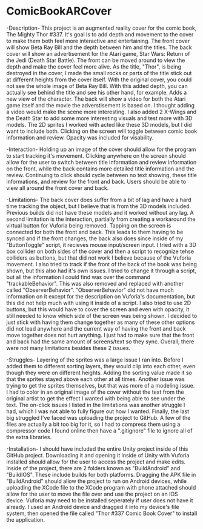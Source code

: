 # ComicBookARCover
-Description-
This project is an augmented reality cover for the comic book, The Mighty Thor #337. It's goal is to add depth and movement to the cover to make them both feel more interactive and entertaining. The front cover will show Beta Ray Bill and the depth between him and the titles. The back cover will show an advertisement for the Atari game, Star Wars: Return of the Jedi (Death Star Battle). The front can be moved around to view the depth and make the cover feel more alive. As the title, "Thor", is being destroyed in the cover, I made the small rocks or parts of the title stick out at different heights from the cover itself. With the original cover, you could not see the whole image of Beta Ray Bill. With this added depth, you can actually see behind the title and see his other hand, for example. Adds a new view of the character. The back will show a video for both the Atari game itself and the movie the adverstisement is based on. I thought adding a video would make the scene more interesting. I also added 2 X-Wings and the Death Star to add some more interesting visuals and test more with 3D models. The 2D sprites I worked with acted like these 3D models, but I did want to include both. Clicking on the screen will toggle between comic book information and review. Opacity was included for visability.

-Interaction-
Holding up an image of the cover should allow for the program to start tracking it's movement. Clicking anywhere on the screen should allow for the user to switch between title information and review information on the front, while the back contains more detailed title information and the review. Continuing to click should cycle between no text showing, these title informations, and review for the front and back. Users should be able to view all around the front cover and back.

-Limitations-
The back cover does suffer from a bit of lag and have a hard time tracking the object, but I believe that is from the 3D models included. Previous builds did not have these models and it worked without any lag. A second limitation is the interaction, partially from creating a workaround the virtual button for Vuforia being removed. Tapping on the screen is connected for both the front and back. This leads to them having to be synced and if the front changes, the back also does since inside of my "ButtonToggle" script, it recieves mouse input/screen input. I tried with a 3D box collider on both sides of the cover and then a script to recognize tehse colliders as buttons, but that did not work I believe because of the Vuforia movement. I also tried to track if the front of the back of the book was being shown, but this also had it's own issues. I tried to change it through a script, but all the information I could find was over the command "trackableBehavior". This was also removed and replaced with another called "ObserverBehavior". "ObserverBehavior" did not have much information on it except for the description on Vuforia's documentation, but this did not help much with using it inside of a script. I also tried to use 2D buttons, but this would have to cover the screen and even with opacity, it still needed to know which side of the screen was being shown. I decided to just stick with having them change together as many of these other options did not lead anywhere and the current way of having the front and back move together does not hurt anything. I just had to make sure that the front and back had the same amount of screens/text so they sync. Overall, there were not many limitations besides these 2 issues.

-Struggles-
Layering of the sprites was a large issue I ran into. Before I added them to different sorting layers, they would clip into each other, even though they were on different heights. Adding the sorting value made it so that the sprites stayed above each other at all times. Another issue was trying to get the sprites themselves, but that was more of a modeling issue. I had to color in an original image of the cover without the text from the original artist to get the effect I wanted with being able to see under the text. The on-click issues I listed in the limitations was another struggle I had, which I was not able to fully figure out how I wanted. Finally, the last big struggled I've faced was uploading the project to GitHub. A few of the files are actually a bit too big for it, so I had to compress them using a compressor code I found online then have a ".gitignore" file to ignore all of the extra libraries.

-Installation-
I should have included the entire Unity project inside of this GitHub project. Downloading it and opening it inside of Unity with Vuforia installed should allow for the user to access the project and make edits. Inside of the project, there are 2 folders known as "BuildAndroid" and "BuildIOS". These include builds for both platforms. Dragging the APK file in "BuildAndroid" should allow the project to run on Android devices, while uploading the XCode file to the XCode program with phone attached should allow for the user to move the file over and use the project on an IOS device. Vuforia may need to be installed seperately if user does not have it already. I used an Android device and dragged it into my device's file system, then opened the file called "Thor #337 Comic Book Cover" to install the application.
